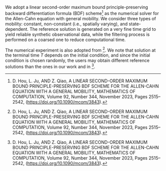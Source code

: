 We adopt a linear second-order maximum bound principle-preserving backward differentiation formula (BDF) scheme[^1] as the numerical solver for the Allen-Cahn equation with general mobility. We consider three types of mobility: constant, non-constant (i.e., spatially varying), and state-dependent. The reference solution is generated on a very fine time grid to yield reliable synthetic observational data, while the filtering process is performed on a coarsed one to reduce computational time. 

The numerical experiment is also adopted from [^1]. We note that solution at the terminal time $T$ depends on the initial condition, and since the initial condition is chosen randomly, the users may obtain different reference solutions than the ones in our work and in [^1].

[^1]: D. Hou, L. Ju, AND Z. Qiao, A LINEAR SECOND-ORDER MAXIMUM BOUND PRINCIPLE-PRESERVING BDF SCHEME FOR THE ALLEN-CAHN EQUATION WITH A GENERAL MOBILITY, MATHEMATICS OF COMPUTATION, Volume 92, Number 344, November 2023, Pages 2515–2542, (https://doi.org/10.1090/mcom/3843).
